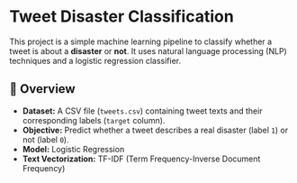 # Tweet Disaster Classification

This project is a simple machine learning pipeline to classify whether a tweet is about a **disaster** or **not**. It uses natural language processing (NLP) techniques and a logistic regression classifier.

## 🧠 Overview

- **Dataset:** A CSV file (`tweets.csv`) containing tweet texts and their corresponding labels (`target` column).
- **Objective:** Predict whether a tweet describes a real disaster (label `1`) or not (label `0`).
- **Model:** Logistic Regression
- **Text Vectorization:** TF-IDF (Term Frequency-Inverse Document Frequency)



